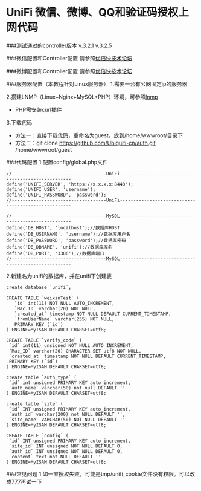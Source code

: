 UniFi 微信、微博、QQ和验证码授权上网代码
===========

###测试通过的controller版本
    v.3.2.1
    v.3.2.5

###微信配置和Controller配置
请参照[优倍快技术论坛](http://bbs.ubnt.com.cn/forum.php?mod=viewthread&tid=9914&page=1)

###微博配置和Controller配置
请参照[优倍快技术论坛](http://bbs.ubnt.com.cn/forum.php?mod=viewthread&tid=9510)

###服务器配置（本教程针对Linux服务器）
1.需要一台有公网固定ip的服务器

2.搭建LNMP（Linux+Nginx+MySQL+PHP）环境，可参照[lnmp](http://lnmp.org/install.html)

+ PHP需安装curl插件

3.下载代码

+ 方法一：直接下载[代码](https://github.com/Ubiquiti-cn/auth/archive/master.zip)，重命名为guest，放到/home/wwwroot/目录下
+ 方法二：git clone https://github.com/Ubiquiti-cn/auth.git /home/wwwroot/guest

###代码配置
1.配置config/global.php文件

    //-----------------------------------UniFi----------------------------------------------------
    define('UNIFI_SERVER', 'https://x.x.x.x:8443');
    define('UNIFI_USER', 'username');
    define('UNIFI_PASSWORD', 'password');
    //-----------------------------------UniFi----------------------------------------------------

    //-----------------------------------MySQL----------------------------------------------------
    define('DB_HOST', 'localhost');//数据库HOST
    define('DB_USERNAME', 'username');//数据库用户名
    define('DB_PASSWORD', 'password');//数据库密码
    define('DB_DBNAME', 'unifi');//数据库库名
    define('DB_PORT', '3306');//数据库端口
    //-----------------------------------MySQL----------------------------------------------------

2.新建名为unifi的数据库，并在unifi下创建表

    create database `unifi`;

    CREATE TABLE `weixinTest` (
       `id` int(11) NOT NULL AUTO_INCREMENT,
       `Mac_ID` varchar(20) NOT NULL,
       `created_at` timestamp NOT NULL DEFAULT CURRENT_TIMESTAMP,
       `fromUserName` varchar(255) NOT NULL,
       PRIMARY KEY (`id`)
    ) ENGINE=MyISAM DEFAULT CHARSET=utf8;

    CREATE TABLE `verify_code` (
     `id` int(11) unsigned NOT NULL AUTO_INCREMENT,
     `Mac_ID` varchar(20) CHARACTER SET utf8 NOT NULL,
     `created_at` timestamp NOT NULL DEFAULT CURRENT_TIMESTAMP,
     PRIMARY KEY (`id`)
    ) ENGINE=MyISAM DEFAULT CHARSET=utf8;

    create table `auth_type` (
     `id` int unsigned PRIMARY KEY auto_increment,
     `auth_name` varchar(50) not null DEFAULT ''
    ) ENGINE=MyISAM DEFAULT CHARSET=utf8;

    create table `site` (
     `id` INT unsigned PRIMARY KEY auto_increment,
     `auth_id` varchar(200) not NULL DEFAULT '',
     `site_name` VARCHAR(50) NOT NULL DEFAULT ''
    ) ENGINE=MyISAM DEFAULT CHARSET=utf8;

    CREATE TABLE `config` (
     `id` INT unsigned PRIMARY KEY auto_increment,
     `site_id` INT unsigned NOT NULL DEFAULT 0,
     `auth_id` INT unsigned NOT NULL DEFAULT 0,
     `content` text not NULL DEFAULT ''
    ) ENGINE=MyISAM DEFAULT CHARSET=utf8;
    


###常见问题
1.如一直授权失败，可能是tmp/unifi_cookie文件没有权限。可以改成777再试一下